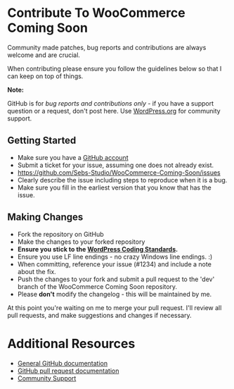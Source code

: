# Contribute To WooCommerce Coming Soon

Community made patches, bug reports and contributions are always welcome and are crucial.

When contributing please ensure you follow the guidelines below so that I can keep on top of things.

__Note:__

GitHub is for *bug reports and contributions only* - if you have a support question or a request, don't post here. Use [WordPress.org](https://wordpress.org/support/plugin/woocommerce-coming-soon) for community support.

## Getting Started

* Make sure you have a [GitHub account](https://github.com/signup/free)
* Submit a ticket for your issue, assuming one does not already exist.
* https://github.com/Sebs-Studio/WooCommerce-Coming-Soon/issues
* Clearly describe the issue including steps to reproduce when it is a bug.
* Make sure you fill in the earliest version that you know that has the issue.

## Making Changes

* Fork the repository on GitHub
* Make the changes to your forked repository
* **Ensure you stick to the [WordPress Coding Standards](http://codex.wordpress.org/WordPress_Coding_Standards).**
* Ensure you use LF line endings - no crazy Windows line endings. :)
* When committing, reference your issue (#1234) and include a note about the fix.
* Push the changes to your fork and submit a pull request to the 'dev' branch of the WooCommerce Coming Soon repository.
* Please **don't** modify the changelog - this will be maintained by me.

At this point you're waiting on me to merge your pull request. I'll review all pull requests, and make suggestions and changes if necessary.

# Additional Resources

* [General GitHub documentation](http://help.github.com/)
* [GitHub pull request documentation](http://help.github.com/send-pull-requests/)
* [Community Support](https://wordpress.org/support/plugin/woocommerce-coming-soon)

